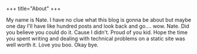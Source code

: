 +++
title="About"
+++

My name is Nate. I have no clue what this blog is gonna be about but maybe one day I'll have like hundred posts and look back and go.... wow. Nate. Did you believe you could do it. Cause I didn't. Proud of you kid. Hope the time you spent writing and dealing with technical problems on a static site was well worth it. Love you boo. Okay bye. 
